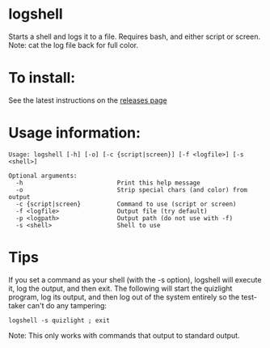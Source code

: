 # logshell
Starts a shell and logs it to a file. Requires bash, and either script or screen. Note: cat the log file back for full color.

# To install:
See the latest instructions on the [releases page](https://github.com/dogoncouch/logshell/releases)

# Usage information:
    Usage: logshell [-h] [-o] [-c {script|screen}] [-f <logfile>] [-s <shell>]

    Optional arguments:
      -h                          Print this help message
      -o                          Strip special chars (and color) from output
      -c {script|screen}          Command to use (script or screen)
      -f <logfile>                Output file (try default)
      -p <logpath>                Output path (do not use with -f)
      -s <shell>                  Shell to use

# Tips
If you set a command as your shell (with the -s option), logshell will execute it, log the output, and then exit. The following will start the quizlight program, log its output, and then log out of the system entirely so the test-taker can't do any tampering:

    logshell -s quizlight ; exit

Note: This only works with commands that output to standard output.
